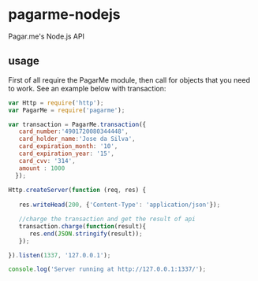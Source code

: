 pagarme-nodejs
==============

Pagar.me's Node.js API

usage
-----

First of all require the PagarMe module, then call for objects that you need to work. See an example below with transaction:

```javascript
var Http = require('http');
var PagarMe = require('pagarme');

var transaction = PagarMe.transaction({
   card_number:'4901720080344448',
   card_holder_name:'Jose da Silva',
   card_expiration_month: '10',
   card_expiration_year: '15',
   card_cvv: '314',
   amount : 1000
  });
  
Http.createServer(function (req, res) {
  
   res.writeHead(200, {'Content-Type': 'application/json'});

   //charge the transaction and get the result of api
   transaction.charge(function(result){
      res.end(JSON.stringify(result));
   });

}).listen(1337, '127.0.0.1');

console.log('Server running at http://127.0.0.1:1337/');
```


